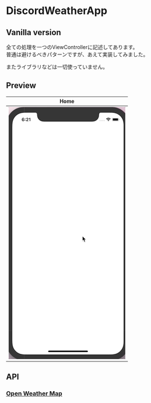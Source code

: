 # DiscordWeatherApp  

## Vanilla version  
全ての処理を一つのViewControllerに記述してあります。  
普通は避けるべきパターンですが、あえて実装してみました。  

またライブラリなどは一切使っていません。

## Preview  

|Home  |
|---|
|![HomeGif](https://github.com/hayabusabusa/DiscordWeatherApp/blob/vanilla/images/Aug-07-2019%2018-22-45.gif)  |  

## API  
### [Open Weather Map](https://openweathermap.org/api)  
